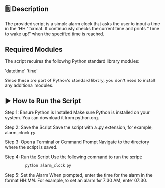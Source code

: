 ## 🗒️ Description
The provided script is a simple alarm clock that asks the user to input a time in the 'HH
' format. It continuously checks the current time and prints "Time to wake up!" when the specified time is reached.

## Required Modules
The script requires the following Python standard library modules:

   'datetime'
    'time'

Since these are part of Python's standard library, you don't need to install any additional modules.

## ▶️ How to Run the Script
Step 1: Ensure Python is Installed
Make sure Python is installed on your system. You can download it from python.org.

Step 2: Save the Script
Save the script with a .py extension, for example, alarm_clock.py.

Step 3: Open a Terminal or Command Prompt
Navigate to the directory where the script is saved.

Step 4: Run the Script
Use the following command to run the script:
```bash 
         python alarm_clock.py
```
Step 5: Set the Alarm
When prompted, enter the time for the alarm in the format HH:MM. For example, to set an alarm for 7:30 AM, enter 07:30.
